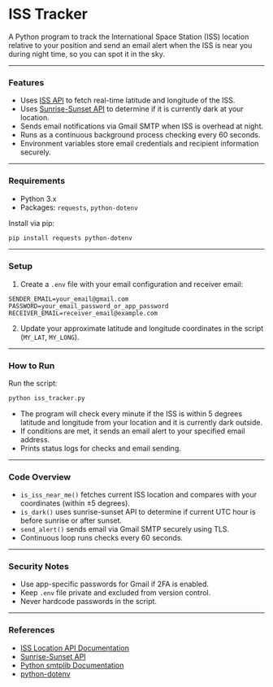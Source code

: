 # ISS Tracker

A Python program to track the International Space Station (ISS) location relative to your position and send an email alert when the ISS is near you during night time, so you can spot it in the sky.

***

### Features
- Uses [ISS API](http://open-notify.org/Open-Notify-API/ISS-Location-Now/) to fetch real-time latitude and longitude of the ISS.  
- Uses [Sunrise-Sunset API](https://sunrise-sunset.org/api) to determine if it is currently dark at your location.  
- Sends email notifications via Gmail SMTP when ISS is overhead at night.  
- Runs as a continuous background process checking every 60 seconds.  
- Environment variables store email credentials and recipient information securely.

***

### Requirements
- Python 3.x  
- Packages: `requests`, `python-dotenv`

Install via pip:

```bash
pip install requests python-dotenv
```

***

### Setup

1. Create a `.env` file with your email configuration and receiver email:

```
SENDER_EMAIL=your_email@gmail.com
PASSWORD=your_email_password_or_app_password
RECEIVER_EMAIL=receiver_email@example.com
```

2. Update your approximate latitude and longitude coordinates in the script (`MY_LAT`, `MY_LONG`).

***

### How to Run

Run the script:

```bash
python iss_tracker.py
```

- The program will check every minute if the ISS is within 5 degrees latitude and longitude from your location and it is currently dark outside.  
- If conditions are met, it sends an email alert to your specified email address.  
- Prints status logs for checks and email sending.

***

### Code Overview

- `is_iss_near_me()` fetches current ISS location and compares with your coordinates (within ±5 degrees).  
- `is_dark()` uses sunrise-sunset API to determine if current UTC hour is before sunrise or after sunset.  
- `send_alert()` sends email via Gmail SMTP securely using TLS.  
- Continuous loop runs checks every 60 seconds.

***

### Security Notes

- Use app-specific passwords for Gmail if 2FA is enabled.  
- Keep `.env` file private and excluded from version control.  
- Never hardcode passwords in the script.

***

### References

- [ISS Location API Documentation](http://open-notify.org/Open-Notify-API/ISS-Location-Now/)  
- [Sunrise-Sunset API](https://sunrise-sunset.org/api)  
- [Python smtplib Documentation](https://docs.python.org/3/library/smtplib.html)  
- [python-dotenv](https://pypi.org/project/python-dotenv/)  
